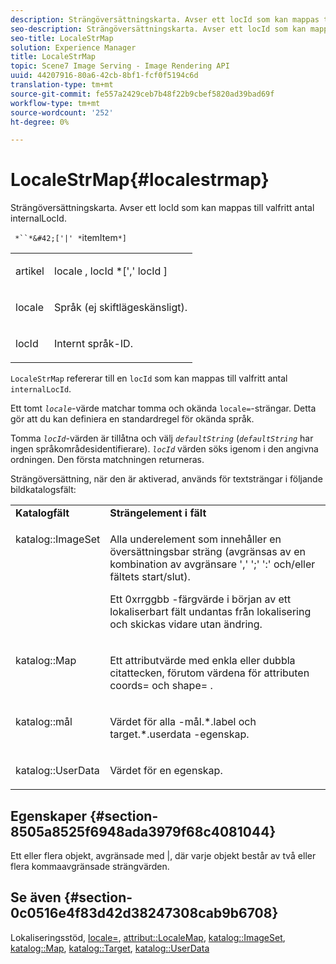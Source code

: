```yaml
---
description: Strängöversättningskarta. Avser ett locId som kan mappas till valfritt antal internalLocId.
seo-description: Strängöversättningskarta. Avser ett locId som kan mappas till valfritt antal internalLocId.
seo-title: LocaleStrMap
solution: Experience Manager
title: LocaleStrMap
topic: Scene7 Image Serving - Image Rendering API
uuid: 44207916-80a6-42cb-8bf1-fcf0f5194c6d
translation-type: tm+mt
source-git-commit: fe557a2429ceb7b48f22b9cbef5820ad39bad69f
workflow-type: tm+mt
source-wordcount: '252'
ht-degree: 0%

---
```



# LocaleStrMap{#localestrmap}

Strängöversättningskarta. Avser ett locId som kan mappas till valfritt antal internalLocId.

` *``*&#42;['|' *`itemItem`*]`

<table id="simpletable_26A9A6904C85459F89DCDD98C14139CA"> 
 <tr class="strow"> 
  <td class="stentry"> <p> <span class="varname"> artikel  </span> </p> </td> 
  <td class="stentry"> <p> <span class="varname"> locale  </span>,  <span class="varname"> locId  </span>*[','  <span class="varname"> locId  </span>] </p> </td> 
 </tr> 
 <tr class="strow"> 
  <td class="stentry"> <p> <span class="varname"> locale  </span> </p> </td> 
  <td class="stentry"> <p>Språk (ej skiftlägeskänsligt). </p> </td> 
 </tr> 
 <tr class="strow"> 
  <td class="stentry"> <p> <span class="varname"> locId  </span> </p> </td> 
  <td class="stentry"> <p>Internt språk-ID. </p> </td> 
 </tr> 
</table>

`LocaleStrMap` refererar till en  `locId` som kan mappas till valfritt antal  `internalLocId`.

Ett tomt *`locale`*-värde matchar tomma och okända `locale=`-strängar. Detta gör att du kan definiera en standardregel för okända språk.

Tomma *`locId`*-värden är tillåtna och välj *`defaultString`* (*`defaultString`* har ingen språkområdesidentifierare). *`locId`* värden söks igenom i den angivna ordningen. Den första matchningen returneras.

Strängöversättning, när den är aktiverad, används för textsträngar i följande bildkatalogsfält:

<table id="table_EE0321F9890B45CA8C364178F5100D40"> 
 <tbody> 
  <tr valign="top"> 
   <td> <b>Katalogfält</b> </td> 
   <td> <b>Strängelement i fält</b> </td> 
  </tr> 
  <tr valign="top"> 
   <td> <p> <span class="codeph"> katalog::ImageSet  </span> </p> </td> 
   <td> <p>Alla underelement som innehåller en översättningsbar sträng (avgränsas av en kombination av avgränsare ',' ';' ':' och/eller fältets start/slut). </p> <p>Ett <span class="codeph"> 0xrrggbb </span>-färgvärde i början av ett lokaliserbart fält undantas från lokalisering och skickas vidare utan ändring. </p> </td> 
  </tr> 
  <tr valign="top"> 
   <td> <p> <span class="codeph"> katalog::Map  </span> </p> </td> 
   <td> <p>Ett attributvärde med enkla eller dubbla citattecken, förutom värdena för attributen <span class="codeph"> coords= </span> och <span class="codeph"> shape= </span>. </p> </td> 
  </tr> 
  <tr valign="top"> 
   <td> <p> <span class="codeph"> katalog::mål  </span> </p> </td> 
   <td> <p>Värdet för alla <span class="filepath">-mål.*.label </span> och <span class="filepath"> target.*.userdata </span>-egenskap. </p> </td> 
  </tr> 
  <tr valign="top"> 
   <td> <p> <span class="codeph"> katalog::UserData  </span> </p> </td> 
   <td> <p>Värdet för en egenskap. </p> </td> 
  </tr> 
 </tbody> 
</table>

## Egenskaper {#section-8505a8525f6948ada3979f68c4081044}

Ett eller flera objekt, avgränsade med |, där varje objekt består av två eller flera kommaavgränsade strängvärden.

## Se även {#section-0c0516e4f83d42d38247308cab9b6708}

Lokaliseringsstöd, [locale=](../../../../../is-api/http-ref/image-serving-api-ref/c-http-protocol-reference/c-command-reference/r-locale.md#reference-8a846b2fbc004a12821b956ed3b25cfb), [attribut::LocaleMap](../../../../../is-api/image-catalog/image-serving-api-ref/c-image-catalog-reference/c-attributes-reference/r-localemap.md#reference-49bbf598f8ea47c3a563755cef306318), [katalog::ImageSet](/help/aem-is-ir-api/is-api/image-catalog/image-serving-api-ref/c-image-catalog-reference/c-image-svg-data-reference/c-image-data-reference/r-imageset-cat.md), [katalog::Map](/help/aem-is-ir-api/is-api/image-catalog/image-serving-api-ref/c-image-catalog-reference/c-image-svg-data-reference/c-image-data-reference/r-map-cat.md), [katalog::Target](/help/aem-is-ir-api/is-api/image-catalog/image-serving-api-ref/c-image-catalog-reference/c-image-svg-data-reference/c-image-data-reference/r-targets-cat.md), [katalog::UserData](/help/aem-is-ir-api/is-api/image-catalog/image-serving-api-ref/c-image-catalog-reference/c-image-svg-data-reference/c-image-data-reference/r-userdata-cat.md)
